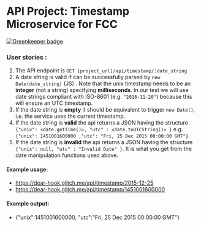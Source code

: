 # API Project: Timestamp Microservice for FCC

[![Greenkeeper badge](https://badges.greenkeeper.io/drex44/Timestamp-Microservice.svg)](https://greenkeeper.io/)

### User stories :

1. The API endpoint is `GET [project_url]/api/timestamp/:date_string`
2. A date string is valid if can be successfully parsed by `new Date(date_string)` (JS) . Note that the unix timestamp needs to be an **integer** (not a string) specifying **milliseconds**. In our test we will use date strings compliant with ISO-8601 (e.g. `"2016-11-20"`) because this will ensure an UTC timestamp.
3. If the date string is **empty** it should be equivalent to trigger `new Date()`, i.e. the service uses the current timestamp.
4. If the date string is **valid** the api returns a JSON having the structure
   `{"unix": <date.getTime()>, "utc" : <date.toUTCString()> }`
   e.g. `{"unix": 1451001600000 ,"utc": "Fri, 25 Dec 2015 00:00:00 GMT"}`.
5. If the date string is **invalid** the api returns a JSON having the structure `{"unix": null, "utc" : "Invalid Date" }`. It is what you get from the date manipulation functions used above.

#### Example usage:

- <a href="https://dear-hook.glitch.me/api/timestamp/2015-12-25" target="_new">https://dear-hook.glitch.me/api/timestamp/2015-12-25</a>
- <a href="https://dear-hook.glitch.me/api/timestamp/1451001600000" target="_new">https://dear-hook.glitch.me/api/timestamp/1451001600000</a>

#### Example output:

- {"unix":1451001600000, "utc":"Fri, 25 Dec 2015 00:00:00 GMT"}
